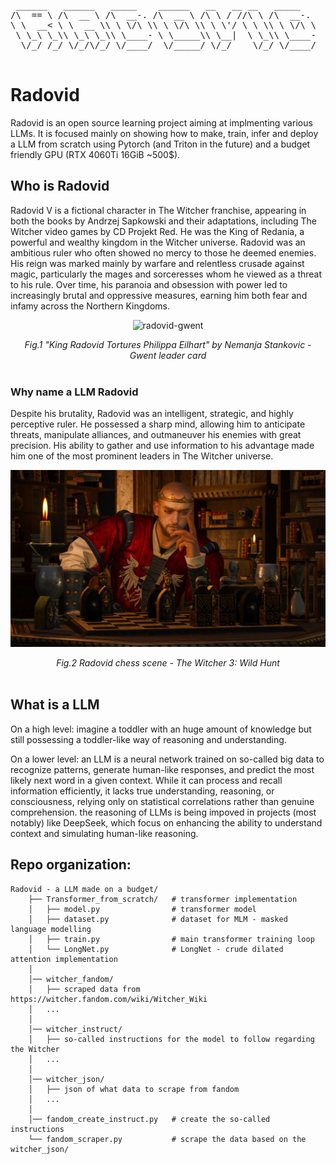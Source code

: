 <pre>
 ______   ______   _____    ______   __   __ __   _____    
/\  == \ /\  __ \ /\  __-. /\  __ \ /\ \ / //\ \ /\  __-.  
\ \  __< \ \  __ \\ \ \/\ \\ \ \/\ \\ \ \'/ \ \ \\ \ \/\ \ 
 \ \_\ \_\\ \_\ \_\\ \____- \ \_____\\ \__|  \ \_\\ \____- 
  \/_/ /_/ \/_/\/_/ \/____/  \/_____/ \/_/    \/_/ \/____/ 
                                                           
</pre>

# Radovid
Radovid is an open source learning project aiming at implmenting various LLMs.
It is focused mainly on showing how to make, train, infer and deploy a LLM from scratch using Pytorch (and Triton in the future) and a budget friendly GPU (RTX 4060Ti 16GiB ~500$).
## Who is Radovid
Radovid V is a fictional character in The Witcher franchise, appearing in both the books by Andrzej Sapkowski and their adaptations, including The Witcher video games by CD Projekt Red. He was the King of Redania, a powerful and wealthy kingdom in the Witcher universe. Radovid was an ambitious ruler who often showed no mercy to those he deemed enemies. His reign was marked mainly by warfare and relentless crusade against magic, particularly the mages and sorceresses whom he viewed as a threat to his rule. Over time, his paranoia and obsession with power led to increasingly brutal and oppressive measures, earning him both fear and infamy across the Northern Kingdoms.

<p align="center">
  <img src="./img/radovid_gwent_gif.gif" alt="radovid-gwent" width="220"/>
</p>

<div align='center'>
  <em>Fig.1 "King Radovid Tortures Philippa Eilhart" by Nemanja Stankovic - Gwent leader card</em>
</div>
</br>

### Why name a LLM Radovid
Despite his brutality, Radovid was an intelligent, strategic, and highly perceptive ruler. He possessed a sharp mind, allowing him to anticipate threats, manipulate alliances, and outmaneuver his enemies with great precision. His ability to gather and use information to his advantage made him one of the most prominent leaders in The Witcher universe.

<p align="center">
  <img src="./img/radovid_chess.png" alt="radovid-playing-chess", width="600"/>
</p>

<div align='center'>
<em>Fig.2 Radovid chess scene - The Witcher 3: Wild Hunt</em>
</div>
</br>

## What is a LLM
On a high level: imagine a toddler with an huge amount of knowledge but still possessing a toddler-like way of reasoning and understanding.

On a lower level: an LLM is a neural network trained on so-called big data to recognize patterns, generate human-like responses, and predict the most likely next word in a given context. While it can process and recall information efficiently, it lacks true understanding, reasoning, or consciousness, relying only on statistical correlations rather than genuine comprehension. the reasoning of LLMs is being impoved in projects (most notably) like DeepSeek, which focus on enhancing the ability to understand context and simulating human-like reasoning.

## Repo organization:
```
Radovid - a LLM made on a budget/
    ├── Transformer_from_scratch/   # transformer implementation
    │   ├── model.py                # transformer model
    │   ├── dataset.py              # dataset for MLM - masked language modelling
    │   ├── train.py                # main transformer training loop
    │   └── LongNet.py              # LongNet - crude dilated attention implementation
    │
    │── witcher_fandom/
    │   ├── scraped data from https://witcher.fandom.com/wiki/Witcher_Wiki
    │   ...
    │
    │── witcher_instruct/
    │   ├── so-called instructions for the model to follow regarding the Witcher
    │   ...
    │
    │── witcher_json/
    │   ├── json of what data to scrape from fandom
    │   ...
    │
    │── fandom_create_instruct.py   # create the so-called instructions
    └── fandom_scraper.py           # scrape the data based on the witcher_json/
```